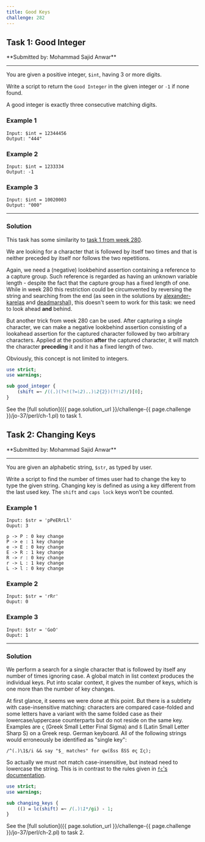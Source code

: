 ```yaml
---
title: Good Keys
challenge: 282
---
```

<h2 id="task-1">
Task 1: Good Integer
</h2>
**Submitted by: Mohammad Sajid Anwar**

---
You are given a positive integer, `$int`, having 3 or more digits.

Write a script to return the `Good Integer` in the given integer or `-1` if none found.

A good integer is exactly three consecutive matching digits.

### Example 1
```
Input: $int = 12344456
Output: "444"
```
### Example 2
```
Input: $int = 1233334
Output: -1
```
### Example 3
```
Input: $int = 10020003
Output: "000"
```
---
### Solution
This task has some similarity to [task 1 from week 280](https://theweeklychallenge.org/blog/perl-weekly-challenge-280/#TASK1).

We are looking for a character that is followed by itself two times and that is neither preceded by itself nor follows the two repetitions.

Again, we need a (negative) lookbehind assertion containing a reference to a capture group.
Such reference is regarded as having an unknown variable length - despite the fact that the capture group has a fixed length of one.
While in week 280 this restriction could be circumvented by reversing the string and searching from the end (as seen in the solutions by [alexander-karelas](https://github.com/manwar/perlweeklychallenge-club/blob/master/challenge-280/alexander-karelas/perl/ch-1.pl) and [deadmarshal](https://github.com/manwar/perlweeklychallenge-club/blob/master/challenge-280/deadmarshal/perl/ch-1.pl)), this doesn't seem to work for this task: we need to look ahead **and** behind.

But another trick from week 280 can be used.
After capturing a single character, we can make a negative lookbehind assertion consisting of a lookahead assertion for the captured character followed by two arbitrary characters.
Applied at the position **after** the captured character, it will match the character **preceding** it and it has a fixed length of two.

Obviously, this concept is not limited to integers.
```perl
use strict;
use warnings;

sub good_integer {
    (shift =~ /((.)(?<!(?=\2)..)\2{2})(?!\2)/)[0];
}
```
See the [full solution]({{ page.solution_url }}/challenge-{{ page.challenge }}/jo-37/perl/ch-1.pl) to task 1.

<!--
See [discussion](https://github.com/jo-37/the-bears-den/issues/XXX
-->

<h2 id="task-2">
Task 2: Changing Keys
</h2>
**Submitted by: Mohammad Sajid Anwar**

---
You are given an alphabetic string, `$str`, as typed by user.

Write a script to find the number of times user had to change the key to type the given string. Changing key is defined as using a key different from the last used key. The `shift` and `caps lock` keys won’t be counted.

### Example 1
```
Input: $str = 'pPeERrLl'
Ouput: 3

p -> P : 0 key change
P -> e : 1 key change
e -> E : 0 key change
E -> R : 1 key change
R -> r : 0 key change
r -> L : 1 key change
L -> l : 0 key change
```
### Example 2
```
Input: $str = 'rRr'
Ouput: 0
```
### Example 3
```
Input: $str = 'GoO'
Ouput: 1
```
---
### Solution
We perform a search for a single character that is followed by itself any number of times ignoring case.
A global match in list context produces the individual keys.
Put into scalar context, it gives the number of keys, which is one more than the
number of key changes.

At first glance, it seems we were done at this point.
But there is a subtlety with case-insensitive matching: characters are compared case-folded and some letters have a variant with the same folded case as their lowercase/uppercase counterparts but do not reside on the same key.
Examples are `ς` (Greek Small Letter Final Sigma) and `ß` (Latin Small Letter Sharp S) on a Greek resp. German keyboard.
All of the following strings would erroneously be identified as "single key":
```
/^(.)\1$/i && say "$_ matches" for qw(ßss ßSS σς Σς);
```
So actually we must not match case-insensitive, but instead need to lowercase the string.
This is in contrast to the rules given in [`fc`'s  documentation](https://perldoc.perl.org/functions/fc).

```perl
use strict;
use warnings;

sub changing_keys {
    (() = lc(shift) =~ /(.)\1*/gi) - 1;
}
```
See the [full solution]({{ page.solution_url }}/challenge-{{ page.challenge }}/jo-37/perl/ch-2.pl) to task 2.

<!--
See [discussion](https://github.com/jo-37/the-bears-den/issues/XXX
-->

